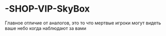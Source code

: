 # -SHOP-VIP-SkyBox
Главное отличие от аналогов, это то что мертвые игроки могут видеть ваше небо когда наблюдают за вами 
